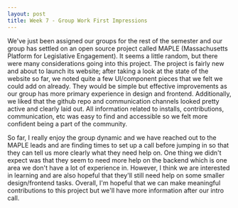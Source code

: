 ```yaml
---
layout: post
title: Week 7 - Group Work First Impressions 
---
```


 We've just been assigned our groups for the rest of the semester and our group has settled on an open source project called MAPLE (Massachusetts Platform for Legislative Engagement). It seems a little random, but there were many considerations going into this project. <!--more-->The project is fairly new and about to launch its website; after taking a look at the state of the website so far, we noted quite a few UI/component pieces that we felt we could add on already. They would be simple but effective improvements as our group has more primary experience in design and frontend. Additionally, we liked that the github repo and communication channels looked pretty active and clearly laid out. All information related to installs, contributions, communication, etc was easy to find and accessible so we felt more confident being a part of the community.

 So far, I really enjoy the group dynamic and we have reached out to the MAPLE leads and are finding times to set up a call before jumping in so that they can tell us more clearly what they need help on. One thing we didn't expect was that they seem to need more help on the backend which is one area we don't have a lot of experience in. However, I think we are interested in learning and are also hopeful that they'll still need help on some smaller design/frontend tasks. Overall, I'm hopeful that we can make meaningful contributions to this project but we'll have more information after our intro call.
 